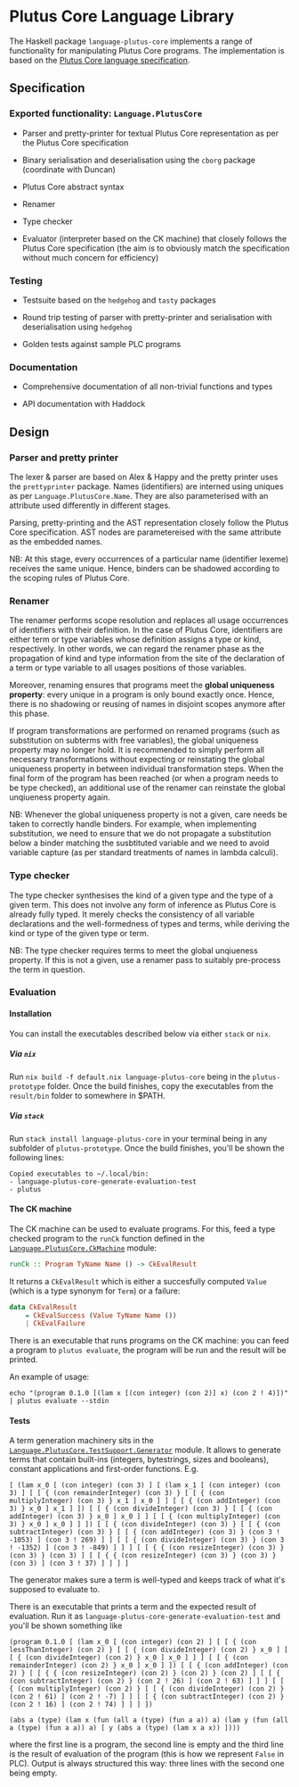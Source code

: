 # Plutus Core Language Library

The Haskell package `language-plutus-core` implements a range of functionality for manipulating Plutus Core programs. The implementation is based on the [Plutus Core language specification](https://github.com/input-output-hk/plutus-prototype/tree/master/docs/plutus-core).

## Specification

### Exported functionality: `Language.PlutusCore`

* Parser and pretty-printer for textual Plutus Core representation as per the Plutus Core specification

* Binary serialisation and deserialisation using the `cborg` package (coordinate with Duncan)

* Plutus Core abstract syntax

* Renamer

* Type checker

* Evaluator (interpreter based on the CK machine) that closely follows the Plutus Core specification (the aim is to obviously match the specification without much concern for efficiency)

### Testing

* Testsuite based on the `hedgehog` and `tasty` packages

* Round trip testing of parser with pretty-printer and serialisation with deserialisation using `hedgehog`

* Golden tests against sample PLC programs

### Documentation

* Comprehensive documentation of all non-trivial functions and types

* API documentation with Haddock

## Design

### Parser and pretty printer

The lexer & parser are based on Alex & Happy and the pretty printer uses the `prettyprinter` package. Names (identifiers) are interned using uniques as per `Language.PlutusCore.Name`. They are also parameterised with an attribute used differently in different stages.

Parsing, pretty-printing and the AST representation closely follow the Plutus Core specification. AST nodes are parametereised with the same attribute as the embedded names.

NB: At this stage, every occurrences of a particular name (identifier lexeme) receives the same unique. Hence, binders can be shadowed according to the scoping rules of Plutus Core.

### Renamer

The renamer performs scope resolution and replaces all usage occurrences of identifiers with their definition. In the case of Plutus Core, identifiers are either term or type variables whose definition assigns a type or kind, respectively. In other words, we can regard the renamer phase as the propagation of kind and type information from the site of the declaration of a term or type variable to all usages positions of those variables.

Moreover, renaming ensures that programs meet the **global uniqueness property**: every unique in a program is only bound exactly once. Hence, there is no shadowing or reusing of names in disjoint scopes anymore after this phase.

If program transformations are performed on renamed programs (such as substitution on subterms with free variables), the global uniqueness property may no longer hold. It is recommended to simply perform all necessary transformations without expecting or reinstating the global uniqueness property in between individual transformation steps. When the final form of the program has been reached (or when a program needs to be type checked), an additional use of the renamer can reinstate the global unqiueness property again.

NB: Whenever the global uniqueness property is not a given, care needs be taken to correctly handle binders. For example, when implementing substitution, we need to ensure that we do not propagate a substitution below a binder matching the susbtituted variable and we need to avoid variable capture (as per standard treatments of names in lambda calculi).

### Type checker

The type checker synthesises the kind of a given type and the type of a given term. This does not involve any form of inference as Plutus Core is already fully typed. It merely checks the consistency of all variable declarations and the well-formedness of types and terms, while deriving the kind or type of the given type or term.

NB: The type checker requires terms to meet the global unqiueness property. If this is not a given, use a renamer pass to suitably pre-process the term in question.

### Evaluation

#### Installation

You can install the executables described below via either `stack` or `nix`.

##### Via `nix`

Run `nix build -f default.nix language-plutus-core` being in the `plutus-prototype` folder. Once the build finishes, copy the executables from the `result/bin` folder to somewhere in $PATH.

##### Via `stack`

Run `stack install language-plutus-core` in your terminal being in any subfolder of `plutus-prototype`. Once the build finishes, you'll be shown the following lines:

```
Copied executables to ~/.local/bin:
- language-plutus-core-generate-evaluation-test
- plutus
```

#### The CK machine

The CK machine can be used to evaluate programs. For this, feed a type checked program to the `runCk` function defined in the [`Language.PlutusCore.CkMachine`](src/Language/PlutusCore/CkMachine.hs) module:

```haskell
runCk :: Program TyName Name () -> CkEvalResult
```

It returns a `CkEvalResult` which is either a succesfully computed `Value` (which is a type synonym for `Term`) or a failure:

```haskell
data CkEvalResult
    = CkEvalSuccess (Value TyName Name ())
    | CkEvalFailure
```

There is an executable that runs programs on the CK machine: you can feed a program to `plutus evaluate`, the program will be run and the result will be printed.

An example of usage:

```
echo "(program 0.1.0 [(lam x [(con integer) (con 2)] x) (con 2 ! 4)])" | plutus evaluate --stdin
```

#### Tests

A term generation machinery sits in the [`Language.PlutusCore.TestSupport.Generator`](src/Language/PlutusCore/TestSupport/Generator.hs) module. It allows to generate terms that contain built-ins (integers, bytestrings, sizes and booleans), constant applications and first-order functions. E.g.

```
[ (lam x_0 [ (con integer) (con 3) ] [ (lam x_1 [ (con integer) (con 3) ] [ [ { (con remainderInteger) (con 3) } [ [ { (con multiplyInteger) (con 3) } x_1 ] x_0 ] ] [ [ { (con addInteger) (con 3) } x_0 ] x_1 ] ]) [ [ { (con divideInteger) (con 3) } [ [ { (con addInteger) (con 3) } x_0 ] x_0 ] ] [ [ { (con multiplyInteger) (con 3) } x_0 ] x_0 ] ] ]) [ [ { (con divideInteger) (con 3) } [ [ { (con subtractInteger) (con 3) } [ [ { (con addInteger) (con 3) } (con 3 ! -1053) ] (con 3 ! 269) ] ] [ [ { (con divideInteger) (con 3) } (con 3 ! -1352) ] (con 3 ! -849) ] ] ] [ [ { { (con resizeInteger) (con 3) } (con 3) } (con 3) ] [ [ { { (con resizeInteger) (con 3) } (con 3) } (con 3) ] (con 3 ! 37) ] ] ] ]
```

The generator makes sure a term is well-typed and keeps track of what it's supposed to evaluate to.

There is an executable that prints a term and the expected result of evaluation. Run it as `language-plutus-core-generate-evaluation-test` and you'll be shown something like

```
(program 0.1.0 [ (lam x_0 [ (con integer) (con 2) ] [ [ { (con lessThanInteger) (con 2) } [ [ { (con divideInteger) (con 2) } x_0 ] [ [ { (con divideInteger) (con 2) } x_0 ] x_0 ] ] ] [ [ { (con remainderInteger) (con 2) } x_0 ] x_0 ] ]) [ [ { (con addInteger) (con 2) } [ [ { { (con resizeInteger) (con 2) } (con 2) } (con 2) ] [ [ { (con subtractInteger) (con 2) } (con 2 ! 26) ] (con 2 ! 63) ] ] ] [ [ { (con multiplyInteger) (con 2) } [ [ { (con divideInteger) (con 2) } (con 2 ! 61) ] (con 2 ! -7) ] ] [ [ { (con subtractInteger) (con 2) } (con 2 ! 16) ] (con 2 ! 74) ] ] ] ])

(abs a (type) (lam x (fun (all a (type) (fun a a)) a) (lam y (fun (all a (type) (fun a a)) a) [ y (abs a (type) (lam x a x)) ])))
```

where the first line is a program, the second line is empty and the third line is the result of evaluation of the program (this is how we represent `False` in PLC). Output is always structured this way: three lines with the second one being empty.
